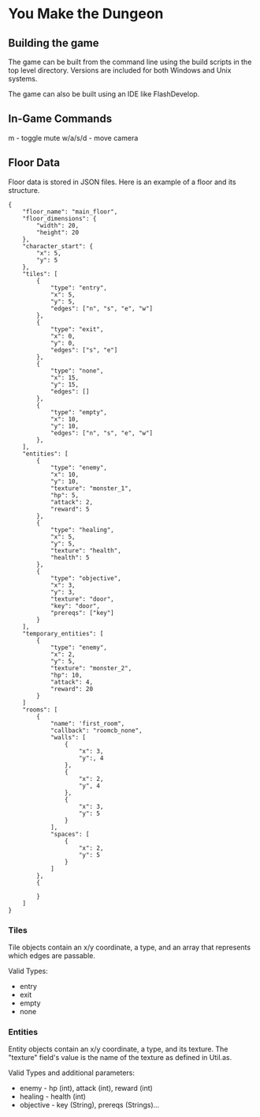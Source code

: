 # You Make the Dungeon

## Building the game
The game can be built from the command line using the build scripts in the top level directory. Versions are included for both Windows and Unix systems.

The game can also be built using an IDE like FlashDevelop.

## In-Game Commands
m - toggle mute
w/a/s/d - move camera

## Floor Data

Floor data is stored in JSON files. Here is an example of a floor and its structure.
```
{
	"floor_name": "main_floor",
	"floor_dimensions": {
		"width": 20,
		"height": 20
	},
	"character_start": {
		"x": 5,
		"y": 5
	},
	"tiles": [
		{
			"type": "entry",
			"x": 5,
			"y": 5,
			"edges": ["n", "s", "e", "w"]
		},
		{
			"type": "exit",
			"x": 0,
			"y": 0,
			"edges": ["s", "e"]
		},
		{
			"type": "none",
			"x": 15,
			"y": 15,
			"edges": []
		},
		{
			"type": "empty",
			"x": 10,
			"y": 10,
			"edges": ["n", "s", "e", "w"]
		},
	],
	"entities": [
		{
			"type": "enemy",
			"x": 10,
			"y": 10,
			"texture": "monster_1",
			"hp": 5,
			"attack": 2,
			"reward": 5
		},
		{
			"type": "healing",
			"x": 5,
			"y": 5,
			"texture": "health",
			"health": 5
		},
		{
			"type": "objective",
			"x": 3,
			"y": 3,
			"texture": "door",
			"key": "door",
			"prereqs": ["key"]
		}
	],
	"temporary_entities": [
		{
			"type": "enemy",
			"x": 2,
			"y": 5,
			"texture": "monster_2",
			"hp": 10,
			"attack": 4,
			"reward": 20
		}
	]
	"rooms": [
		{
			"name": 'first_room",
			"callback": "roomcb_none",
			"walls": [
				{
					"x": 3,
					"y":, 4
				},
				{
					"x": 2,
					"y", 4
				},
				{
					"x": 3,
					"y": 5
				}
			],
			"spaces": [
				{
					"x": 2,
					"y": 5
				}
			]
		},
		{

		}
	]
}
```

### Tiles
Tile objects contain an x/y coordinate, a type, and an array that represents which edges are passable.

Valid Types:
* entry
* exit
* empty
* none

### Entities
Entity objects contain an x/y coordinate, a type, and its texture. The "texture" field's value is the name of the texture as defined in Util.as.

Valid Types and additional parameters:
* enemy     - hp (int), attack (int), reward (int)
* healing   - health (int)
* objective - key (String), prereqs (Strings)...
